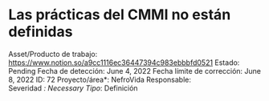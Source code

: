# Las prácticas del CMMI no están definidas

Asset/Producto de trabajo: https://www.notion.so/a9cc1116ec36447394c983ebbbfd0521 
Estado: Pending
Fecha de detección: June 4, 2022
Fecha límite de corrección: June 8, 2022
ID: 72
Proyecto/área*: NefroVida
Responsable:  
Severidad *: Necessary
Tipo*: Definición